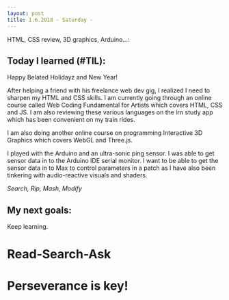 ```yaml
---
layout: post
title: 1.6.2018 - Saturday - 
---
```


HTML, CSS review, 3D graphics, Arduino...: 

## Today I learned (#TIL):   

Happy Belated Holidayz and New Year!

After helping a friend with his freelance web dev gig, I realized I need to sharpen my HTML and CSS skills.  I am currently going through an online course called Web Coding Fundamental for Artists which covers HTML, CSS and JS.  I am also reviewing these various languages on the lrn study app which has been convenient on my train rides.  

I am also doing  another online course on programming Interactive 3D Graphics which covers WebGL and Three.js. 

I played with the Arduino and an ultra-sonic ping sensor.  I was able to get sensor data in to the Arduino IDE serial monitor.  I want to be able to get the sensor data in to Max to control parameters in a patch as I have also been tinkering with audio-reactive visuals and shaders.  



_Search, Rip, Mash, Modify_



## My next goals:

Keep learning.


# Read-Search-Ask

# Perseverance is key!








